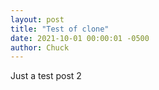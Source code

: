 ```yaml
---
layout: post
title: "Test of clone"
date: 2021-10-01 00:00:01 -0500
author: Chuck
---
```


Just a test post 2
